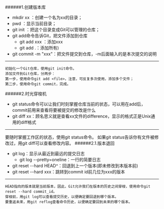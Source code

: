 ######1.创建版本库
- mkdir xx ：创建一个名为xx的目录；
- pwd ：显示当前目录；
- git init ：把这个目录变成Git可以管理的仓库；
- git add命令告诉Git，把文件添加到仓库
	- git add xxx ：添加xxx
	- git add .：添加所有)
- git commit -m "xxx"：把文件提交到仓库，-m后面输入的是本次提交的说明

---
	初始化一个Git仓库，使用git init命令。
	添加文件到Git仓库，分两步：
	第一步，使用命令git add <file>，注意，可反复多次使用，添加多个文件；
	第二步，使用命令git commit，完成。
######2.时光穿梭机
- git status命令可以让我们时刻掌握仓库当前的状态，可以用在add后，commit前用来查看将要被提交的修改是什么
- git diff xx：顾名思义就是查看xx文件的difference，显示的格式正是Unix通用的diff格式

---
要随时掌握工作区的状态，使用git status命令。
如果git status告诉你有文件被修改过，用git diff可以查看修改内容。
######2.1.版本退回
- git log：显示从最近到最远的提交日志
	- git log --pretty=oneline：一行的简要日志
- git reset --hard HEAD^：回退到上一个版本(即未修改到本版本前)
- git reset --hard xxx：跳转到commit id前几位为xxx的版本

---
	HEAD指向的版本就是当前版本，因此，Git允许我们在版本的历史之间穿梭，使用命令git reset --hard commit_id。
	穿梭前，用git log可以查看提交历史，以便确定要回退到哪个版本。
	要重返未来，用git reflog查看命令历史，以便确定要回到未来的哪个版本。